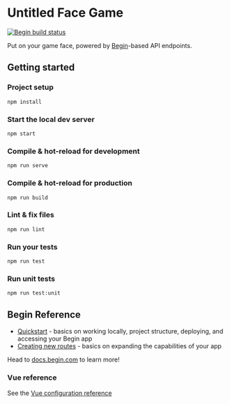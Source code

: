 # Untitled Face Game

[![Begin build status](https://buildstatus.begin.app/green-pp7/status.svg)](https://begin.com)

Put on your game face, powered by [Begin](https://begin.com)-based API endpoints.


## Getting started

### Project setup
```
npm install
```


### Start the local dev server
```
npm start
```


### Compile & hot-reload for development
```
npm run serve
```


### Compile & hot-reload for production
```
npm run build
```


### Lint & fix files
```
npm run lint
```


### Run your tests
```
npm run test
```


### Run unit tests
```
npm run test:unit
```


## Begin Reference
- [Quickstart](https://docs.begin.com/en/guides/quickstart/) - basics on working locally, project structure, deploying, and accessing your Begin app
- [Creating new routes](https://docs.begin.com/en/functions/creating-new-functions) - basics on expanding the capabilities of your app

Head to [docs.begin.com](https://docs.begin.com/) to learn more!


### Vue reference
See the [Vue configuration reference](https://cli.vuejs.org/config/)

